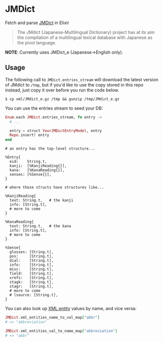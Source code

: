 # JMDict

Fetch and parse [JMDict](https://www.mdbg.net/chindict/export/cedict/cedict_1_0_ts_utf-8_mdbg.zip) in Elixir

> The JMdict (Japanese-Multilingual Dictionary) project has at its aim the compilation of a multilingual lexical database with Japanese as the pivot language.

**NOTE**: Currently uses JMDict_e (Japanese->English only).

## Usage

The following call to `JMDict.entries_stream` will download the latest version of JMdict to `/tmp`, but if you'd like to use the copy stored in this repo instead, just copy it over before you run the code below.

```
$ cp xml/JMdict_e.gz /tmp && gunzip /tmp/JMdict_e.gz
```

You can use the entries stream to seed your DB:

```elixir
Enum.each JMDict.entries_stream, fn entry ->
  # ...

  entry = struct YourJMDictEntryModel, entry
  Repo.insert! entry
end
```

```
# an entry has the top-level structure...

%Entry{
  eid:    String.t,
  kanji:  [%KanjiReading{}],
  kana:   [%KanaReading{}],
  senses: [%Sense{}],
}

# where those structs have structures like...

%KanjiReading{
  text: String.t,   # the kanji
  info: [String.t],
  # more to come
}

%KanaReading{
  text: String.t,   # the kana
  info: [String.t],
  # more to come
}

%Sense{
  glosses: [String.t],
  pos:     [String.t],
  dial:    [String.t],
  info:    [String.t],
  misc:    [String.t],
  field:   [String.t],
  xrefs:   [String.t],
  stagk:   [String.t],
  stagr:   [String.t],
  # more to come
  # lsource: [String.t],
}
```

<!--
This takes JMdict XML:

```xml
<entry>
  <ent_seq>1000920</ent_seq>
  <r_ele>
    <reb>いらっしゃい</reb>
    <re_pri>spec1</re_pri>
  </r_ele>
  <r_ele>
    <reb>いらしゃい</reb>
    <re_inf>&ik;</re_inf>
  </r_ele>
  <sense>
    <pos>&int;</pos>
    <pos>&n;</pos>
    <xref>いらっしゃる・1</xref>
    <misc>&hon;</misc>
    <s_inf>used as a polite imperative</s_inf>
    <gloss>come</gloss>
    <gloss>go</gloss>
    <gloss>stay</gloss>
  </sense>
  <sense>
    <xref>いらっしゃいませ</xref>
    <gloss>welcome!</gloss>
  </sense>
</entry>
```

And turns it into a Elixir `JMDict.Entry` struct:

```elixir
%JMDict.Entry{
  eid: "1000920",

  kanji: [],
  kanji_info: %{},

  kana: ["いらっしゃい", "いらしゃい"],
  kana_info: %{"いらしゃい" => ["ik"]},

  glosses: ["come", "go", "stay", "welcome!"],

  pos: ["int", "n"],
  info: ["hon"],

  xrefs: ["いらっしゃる・1", "いらっしゃいませ"]
}
```
-->

You can also look up [XML entity](http://www.csse.monash.edu.au/~jwb/jmdict_dtd_h.html) values by name, and vice versa:

```elixir
JMDict.xml_entities_name_to_val_map["abbr"]
# => "abbreviation"

JMDict.xml_entities_val_to_name_map["abbreviation"]
# => "abbr"
```
